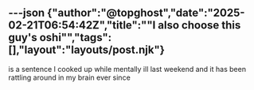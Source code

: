 ---json
{"author":"@topghost","date":"2025-02-21T06:54:42Z","title":"&#x22;I also choose this guy&#x27;s oshi&#x22;","tags":[],"layout":"layouts/post.njk"}
---
is a sentence I cooked up while mentally ill last weekend and it has been rattling around in my brain ever since
